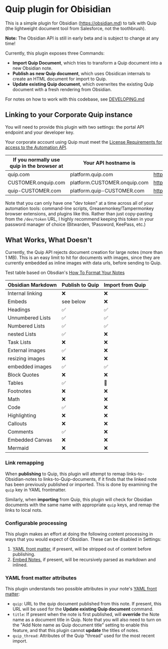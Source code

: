 # Quip plugin for Obisidian

This is a simple plugin for Obsidian (https://obsidian.md) to talk with Quip (the lightweight document tool from Salesforce, not the toothbrush).

**Note:** The Obsidian API is still in early beta and is subject to change at any time!

Currently, this plugin exposes three Commands:

-   **Import Quip Document**, which tries to transform a Quip document into a new Obsidian note.
-   **Publish as new Quip document**, which uses Obsidican internals to create an HTML document for import to Quip.
-   **Update existing Quip document**, which overwrites the existing Quip document with a fresh rendering from Obsidian.

For notes on how to work with this codebase, see [DEVELOPING.md](./DEVELOPING.md)

## Linking to your Corporate Quip instance

You will need to provide this plugin with two settings: the portal API endpoint and your developer key.

Your corporate account using Quip must meet the [License Requirements for access to the Automation API](https://quip.com/dev/automation/documentation/current#section/License-Requirements).

| If you normally use quip in the browser at | Your API hostname is         | You can get your dev token at         |
| ------------------------------------------ | ---------------------------- | ------------------------------------- |
| quip.com                                   | platform.quip.com            | https://quip.com/dev/token            |
| CUSTOMER.onquip.com                        | platform.CUSTOMER.onquip.com | https://CUSTOMER.onquip.com/dev/token |
| quip-CUSTOMER.com                          | platform.quip-CUSTOMER.com   | https://quip-CUSTOMER.com/dev/token   |

Note that you can only have one "dev token" at a time across all of your automation tools: command-line scripts, Greasemonkey/Tampermonkey browser extensions, and plugins like this. Rather than just copy-pasting from the `/dev/token` URL, I highly recommend keeping this token in your password manager of choice (Bitwarden, 1Password, KeePass, etc.)

## What Works, What Doesn't

Currently, the Quip API rejects document creation for large notes (more than 1 MB). This is an easy limit to hit for documents with images, since they are currently embedded as inline images with data urls, before sending to Quip.

Test table based on Obsdian's [How To Format Your Notes](https://help.obsidian.md/How+to/Format+your+notes)

| Obsidian Markdown | Publish to Quip    | Import from Quip   |
| ----------------- | ------------------ | ------------------ |
| Internal linking  | :x:                | :x:                |
| Embeds            | see below          | :x:                |
| Headings          | :white_check_mark: | :white_check_mark: |
| Unnumbered Lists  | :white_check_mark: | :white_check_mark: |
| Numbered Lists    | :white_check_mark: | :white_check_mark: |
| nested Lists      | :white_check_mark: | :x:                |
| Task Lists        | :x:                | :x:                |
| External images   | :white_check_mark: | :x:                |
| resizing images   | :x:                | :x:                |
| embedded images   | :white_check_mark: | :white_check_mark: |
| Block Quotes      | :x:                | :x:                |
| Tables            | :white_check_mark: | :bug:              |
| Footnotes         | :x:                | :x:                |
| Math              | :x:                | :x:                |
| Code              | :white_check_mark: | :x:                |
| Highlighting      | :x:                | :x:                |
| Callouts          | :x:                | :x:                |
| Comments          | :white_check_mark: | :x:                |
| Embedded Canvas   | :x:                | :x:                |
| Mermaid           | :x:                | :x:                |

### Link remapping

When **publishing** to Quip, this plugin will attempt to remap links-to-Obsidian-notes to links-to-Quip-documents, if it finds that the linked note has been previously published or imported. This is done by examining the `quip` key in YAML frontmatter.

Similarly, when **importing** from Quip, this plugin will check for Obsidian documents with the same name with appropriate `quip` keys, and remap the links to local nots.

### Configurable processing

This plugin makes an effort at doing the following content processing in ways that you would expect of Obsidian. These can
be disabled in Settings:

1. [YAML front matter](https://help.obsidian.md/Advanced+topics/YAML+front+matter), if present, will be stripped out of content before publishing.
2. [Embed Notes](https://help.obsidian.md/How+to/Embed+files), if present, will be recursively parsed as markdown and inlined.

### YAML front matter attributes

This plugin understands two possible attributes in your note's [YAML front matter](https://help.obsidian.md/Advanced+topics/YAML+front+matter):

-   `quip`: URL to the quip document published from this note. If present, this URL will be used for the **Update existing Quip document** command.
-   `title`: If present when the note is first published, will **override** the Note name as a document title in Quip. Note that you will also need to turn on the "Add Note name as Quip document title" setting to enable this feature, and that this plugin cannot **update** the titles of notes.
-   `quip_thread`: Attributes of the Quip "thread" used for the most recent import.

